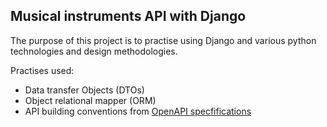 ## Musical instruments API with Django

The purpose of this project is to practise using Django and various python technologies and design methodologies.

Practises used:
  - Data transfer Objects (DTOs)
  - Object relational mapper (ORM)
  - API building conventions from  [OpenAPI specfifications](https://swagger.io/specification/)
